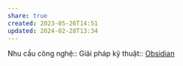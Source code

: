 ```yaml
---
share: true
created: 2023-05-26T14:51
updated: 2024-02-28T13:34
---
```

Nhu cầu công nghệ:: 
Giải pháp kỹ thuật:: [Obsidian](../Gi%E1%BA%A3i%20ph%C3%A1p%20k%E1%BB%B9%20thu%E1%BA%ADt/Obsidian.md)